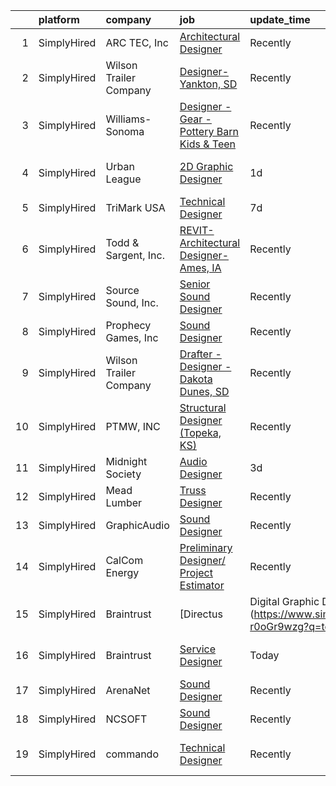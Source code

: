 

|    | platform    | company                | job                                                                                                                                                                    | update_time   | location                 |
|---:|:------------|:-----------------------|:-----------------------------------------------------------------------------------------------------------------------------------------------------------------------|:--------------|:-------------------------|
|  1 | SimplyHired | ARC TEC, Inc           | [Architectural Designer](https://www.simplyhired.com/job/X4cy5rZ1Vu6UyirbMausYPSQDVhICKs-V9-Gwg2kxKrmpGSIbC3a6g?q=technical+sound+designer)                            | Recently      | San Jose, CA             |
|  2 | SimplyHired | Wilson Trailer Company | [Designer-Yankton, SD](https://www.simplyhired.com/job/8nzhM58O3RWjWCahkODKWJTuxYv7O5e8Hgs9OqYWhWXmcYeinoLabA?q=technical+sound+designer)                              | Recently      | Yankton, SD              |
|  3 | SimplyHired | Williams-Sonoma        | [Designer - Gear - Pottery Barn Kids & Teen](https://www.simplyhired.com/job/MaLIEjz5wfQ47kcmMnoLusK4IObmJU57Cq7Wjb6x09sqBXHciVS4dg?q=technical+sound+designer)        | Recently      | San Francisco, CA        |
|  4 | SimplyHired | Urban League           | [2D Graphic Designer](https://www.simplyhired.com/job/yve-hQ7rOtB2xQT9x55Xmw160f_Ym7mbzcmWqHLlyOUH9F0nc54rQg?q=technical+sound+designer)                               | 1d            | Oakland, CA +4 locations |
|  5 | SimplyHired | TriMark USA            | [Technical Designer](https://www.simplyhired.com/job/9HUucx5ERJuzXLi3WRVEyT-PXed08vk7aRtEbARxr-Zti6HLwVKJGQ?q=technical+sound+designer)                                | 7d            | Remote                   |
|  6 | SimplyHired | Todd & Sargent, Inc.   | [REVIT-Architectural Designer-Ames, IA](https://www.simplyhired.com/job/tnp-67pdzFch_ZO8wHgrnRdyNDdz5UFAVlAhX2vhqV1Ism5DY8b1qQ?q=technical+sound+designer)             | Recently      | Ames, IA                 |
|  7 | SimplyHired | Source Sound, Inc.     | [Senior Sound Designer](https://www.simplyhired.com/job/mw3datBFZnSnzm3SFniNFlYC60OHbjYX1kgvM61bk-lO-0QBaaabnQ?q=technical+sound+designer)                             | Recently      | Remote                   |
|  8 | SimplyHired | Prophecy Games, Inc    | [Sound Designer](https://www.simplyhired.com/job/f9kBpxRyq9Y1ODHzWfQ_z1QWI-9R3dNPMjhn87YqiIXzsPTL5iKviA?q=technical+sound+designer)                                    | Recently      | Alpharetta, GA           |
|  9 | SimplyHired | Wilson Trailer Company | [Drafter - Designer - Dakota Dunes, SD](https://www.simplyhired.com/job/HB_-1N4xC3bKeC4ilyijGRphhSFOqz7SQDTFRn-DRHyuQoL8v1iZEw?q=technical+sound+designer)             | Recently      | Dakota Dunes, SD         |
| 10 | SimplyHired | PTMW, INC              | [Structural Designer (Topeka, KS)](https://www.simplyhired.com/job/qjg6EYKxW-Bj6qU2gOGXe14DQtGE7KJkAV7Npane4MdJRhxk-MOSxw?q=technical+sound+designer)                  | Recently      | Topeka, KS               |
| 11 | SimplyHired | Midnight Society       | [Audio Designer](https://www.simplyhired.com/job/nn502Lo13jLcSr2d4fnbt_i2K9Bf6y2BltTqfZgqk7LZooiHPAoyUA?q=technical+sound+designer)                                    | 3d            | Remote                   |
| 12 | SimplyHired | Mead Lumber            | [Truss Designer](https://www.simplyhired.com/job/ImSt3fSjKHeU-9aWkhBSm_4J563Qyonlye6SLpiB8_TCsZxNWMjupg?q=technical+sound+designer)                                    | Recently      | Cheyenne, WY             |
| 13 | SimplyHired | GraphicAudio           | [Sound Designer](https://www.simplyhired.com/job/Ft833UrdPnchfefehudvRLsQ8BbX9qkOnOcL12NRM-HDcvEucjcIqg?q=technical+sound+designer)                                    | Recently      | Remote +1 location       |
| 14 | SimplyHired | CalCom Energy          | [Preliminary Designer/ Project Estimator](https://www.simplyhired.com/job/aJowns8Ln9qdvYZWYqyCjfwxCgdFh8KrWAHqEErQDxbHDjidM3cxOw?q=technical+sound+designer)           | Recently      | Durango, CO              |
| 15 | SimplyHired | Braintrust             | [Directus | Digital Graphic Designer (Direct Hire)](https://www.simplyhired.com/job/uG15KEBduWPuQGCM5xP4DjOySYh_xQbjWCWd2dEbZQD2-r0oGr9wzg?q=technical+sound+designer) | 1d            | San Francisco, CA        |
| 16 | SimplyHired | Braintrust             | [Service Designer](https://www.simplyhired.com/job/IwA76f9bnv8VXD2P1HYDmQIQX3GCKOxxwNFsO6yWofs9gvGuxeemfA?q=technical+sound+designer)                                  | Today         | San Francisco, CA        |
| 17 | SimplyHired | ArenaNet               | [Sound Designer](https://www.simplyhired.com/job/rThG5IY9IzWMAoan9hcJnI7UxDCG6Ihg__kK3_DSy7e3u3DOyW-XHQ?q=technical+sound+designer)                                    | Recently      | Bellevue, WA             |
| 18 | SimplyHired | NCSOFT                 | [Sound Designer](https://www.simplyhired.com/job/8gOhgL9xmTsycUwhWW3xiOI_irQyeWtd1QCiEmQt4XrR1wyGUEIg_w?q=technical+sound+designer)                                    | Recently      | Bellevue, WA             |
| 19 | SimplyHired | commando               | [Technical Designer](https://www.simplyhired.com/job/51kjM_X2Joa2UeqZYZubaOo3Z4hdTvxhA_jcIgjlcQs1zII5KGddug?q=technical+sound+designer)                                | Recently      | South Burlington, VT     |